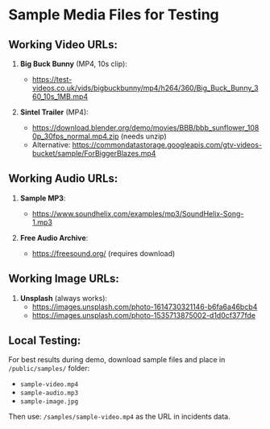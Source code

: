 <!-- Sample Video - Big Buck Bunny (Copyright-free, widely used for testing) -->
<!-- This file serves as documentation for sample media sources -->

# Sample Media Files for Testing

## Working Video URLs:
1. **Big Buck Bunny** (MP4, 10s clip):
   - https://test-videos.co.uk/vids/bigbuckbunny/mp4/h264/360/Big_Buck_Bunny_360_10s_1MB.mp4

2. **Sintel Trailer** (MP4):
   - https://download.blender.org/demo/movies/BBB/bbb_sunflower_1080p_30fps_normal.mp4.zip (needs unzip)
   - Alternative: https://commondatastorage.googleapis.com/gtv-videos-bucket/sample/ForBiggerBlazes.mp4

## Working Audio URLs:
1. **Sample MP3**:
   - https://www.soundhelix.com/examples/mp3/SoundHelix-Song-1.mp3

2. **Free Audio Archive**:
   - https://freesound.org/ (requires download)

## Working Image URLs:
1. **Unsplash** (always works):
   - https://images.unsplash.com/photo-1614730321146-b6fa6a46bcb4
   - https://images.unsplash.com/photo-1535713875002-d1d0cf377fde

## Local Testing:
For best results during demo, download sample files and place in `/public/samples/` folder:
- `sample-video.mp4`
- `sample-audio.mp3`
- `sample-image.jpg`

Then use: `/samples/sample-video.mp4` as the URL in incidents data.
